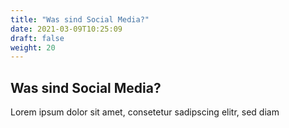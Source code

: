 ```yaml
---
title: "Was sind Social Media?"
date: 2021-03-09T10:25:09
draft: false
weight: 20
---
```

## Was sind Social Media?

Lorem ipsum dolor sit amet, consetetur sadipscing elitr, sed diam 